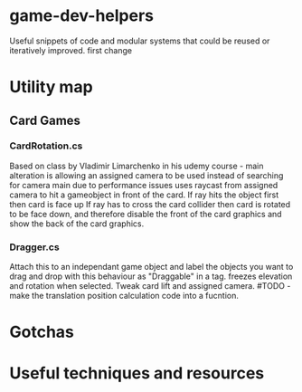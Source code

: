 # game-dev-helpers
Useful snippets of code and modular systems that could be reused or iteratively improved. 
first change

<h1> Utility map </h1> 
<h2> Card Games </h2>
<h3> CardRotation.cs </h3>
Based on class by Vladimir Limarchenko in his udemy course - main alteration is allowing an assigned camera to be used instead of searching for camera main due to performance issues 
uses raycast from assigned camera to hit a gameobject in front of the card. 
If ray hits the object first then card is face up 
If ray has to cross the card collider then card is rotated to be face down, and therefore disable the front of the card graphics and show the back of the card graphics. 

<h3> Dragger.cs </h3>
Attach this to an independant game object and label the objects you want to drag and drop with this behaviour as "Draggable" in a tag. 
freezes elevation and rotation when selected. 
Tweak card lift and assigned camera. 
#TODO 
- make the translation position calculation code into a fucntion. 

<h1> Gotchas </h1> 

<h1> Useful techniques and resources </h1> 
